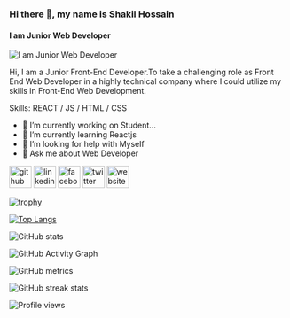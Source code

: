 ### Hi there 👋, my name is Shakil Hossain
#### I am Junior Web Developer
![I am Junior Web Developer](https://images.pexels.com/photos/34600/pexels-photo.jpg?auto=compress&cs=tinysrgb&h=750&w=1260)

Hi, I am a Junior Front-End Developer.To take a challenging role as Front End Web Developer in a highly technical company where I could utilize my skills in Front-End Web Development.

Skills:  REACT / JS / HTML / CSS

- 🔭 I’m currently working on Student... 
- 🌱 I’m currently learning Reactjs 
- 🤔 I’m looking for help with Myself 
- 💬 Ask me about Web Developer 


[<img src='https://cdn.jsdelivr.net/npm/simple-icons@3.0.1/icons/github.svg' alt='github' height='40'>](https://github.com/shakil-1318)  [<img src='https://cdn.jsdelivr.net/npm/simple-icons@3.0.1/icons/linkedin.svg' alt='linkedin' height='40'>](https://www.linkedin.com/in/shakilhossain001/)  [<img src='https://cdn.jsdelivr.net/npm/simple-icons@3.0.1/icons/facebook.svg' alt='facebook' height='40'>](https://www.facebook.com/shakilhossain001)  [<img src='https://cdn.jsdelivr.net/npm/simple-icons@3.0.1/icons/twitter.svg' alt='twitter' height='40'>](https://twitter.com/mail_shakil001)  [<img src='https://cdn.jsdelivr.net/npm/simple-icons@3.0.1/icons/icloud.svg' alt='website' height='40'>](https://shakilhossain-portfolio.netlify.app/)  

[![trophy](https://github-profile-trophy.vercel.app/?username=shakil-1318)](https://github.com/ryo-ma/github-profile-trophy)

[![Top Langs](https://github-readme-stats.vercel.app/api/top-langs/?username=shakil-1318)](https://github.com/anuraghazra/github-readme-stats)

![GitHub stats](https://github-readme-stats.vercel.app/api?username=shakil-1318&show_icons=true&count_private=true)  

![GitHub Activity Graph](https://activity-graph.herokuapp.com/graph?username=shakil-1318)  

![GitHub metrics](https://metrics.lecoq.io/shakil-1318)  

![GitHub streak stats](https://github-readme-streak-stats.herokuapp.com/?user=shakil-1318)  

![Profile views](https://gpvc.arturio.dev/shakil-1318)  
